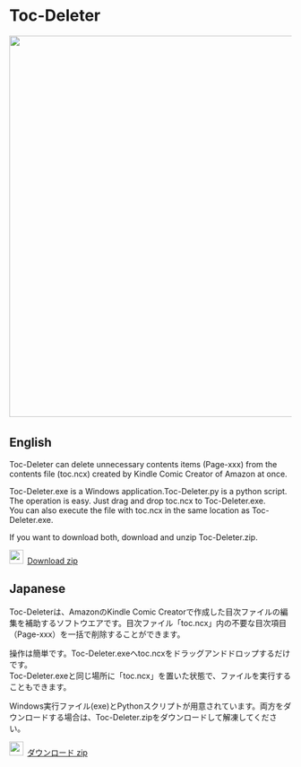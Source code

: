 # Toc-Deleter  
<img src="https://user-images.githubusercontent.com/65753345/84630630-3110ee80-af27-11ea-9f09-8b785df067ee.JPG" width="680px">　　
## English  
Toc-Deleter can delete unnecessary contents items (Page-xxx) from the contents file (toc.ncx) created by Kindle Comic Creator of Amazon at once.  

Toc-Deleter.exe is a Windows application.Toc-Deleter.py is a python script.  
The operation is easy. Just drag and drop toc.ncx to Toc-Deleter.exe.  
You can also execute the file with toc.ncx in the same location as Toc-Deleter.exe.  

If you want to download both, download and unzip Toc-Deleter.zip. 

<img src="https://user-images.githubusercontent.com/62088244/76489282-36aff180-646b-11ea-977c-f4ed77d5b8d8.png" width="25px">&ensp;[Download zip](https://github.com/mitubayasi/Toc-Deleter/raw/master/Toc-Deleter.zip)
  
## Japanese
Toc-Deleterは、AmazonのKindle Comic Creatorで作成した目次ファイルの編集を補助するソフトウエアです。目次ファイル「toc.ncx」内の不要な目次項目（Page-xxx）を一括で削除することができます。 

操作は簡単です。Toc-Deleter.exeへtoc.ncxをドラッグアンドドロップするだけです。  
Toc-Deleter.exeと同じ場所に「toc.ncx」を置いた状態で、ファイルを実行することもできます。  

Windows実行ファイル(exe)とPythonスクリプトが用意されています。両方をダウンロードする場合は、Toc-Deleter.zipをダウンロードして解凍してください。 

<img src="https://user-images.githubusercontent.com/62088244/76489282-36aff180-646b-11ea-977c-f4ed77d5b8d8.png" width="25px">&ensp;[ダウンロード zip](https://github.com/mitubayasi/Toc-Deleter/raw/master/Toc-Deleter.zip)
